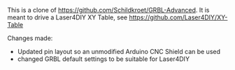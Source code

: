 This is a clone of https://github.com/Schildkroet/GRBL-Advanced. It is meant to drive a Laser4DIY XY Table, see https://github.com/Laser4DIY/XY-Table

Changes made:
* Updated pin layout so an unmodified Arduino CNC Shield can be used
* changed GRBL default settings to be suitable for Laser4DIY

